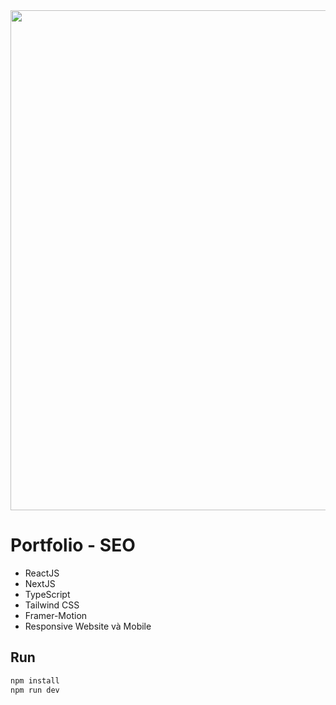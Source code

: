 <div align="center">
    <img src="../src/app/seo.png" width="800"/>
</div>

# Portfolio - SEO
- ReactJS
- NextJS
- TypeScript
- Tailwind CSS
- Framer-Motion
- Responsive Website và Mobile

## Run

```sh
npm install
npm run dev
 ```